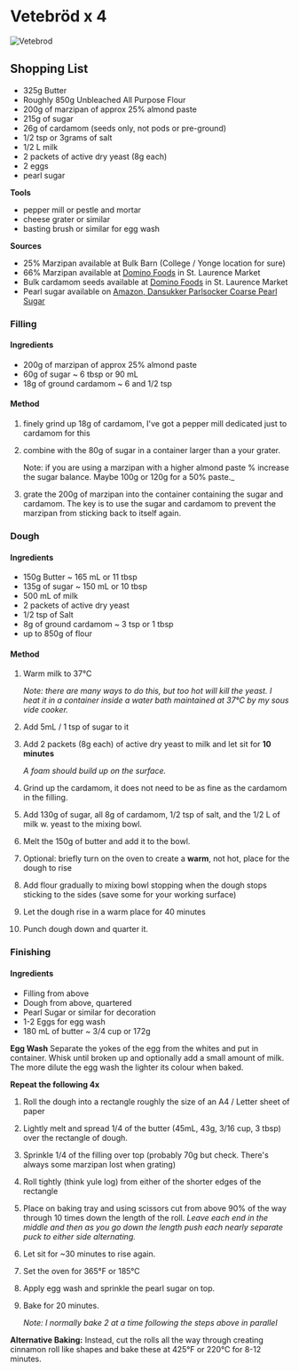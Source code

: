 # Vetebröd x 4

![Vetebrod](https://instagram.fybz2-1.fna.fbcdn.net/vp/ff8610c21a33e5538e1916bddb2b39d5/5DF9F631/t51.2885-15/e35/41697174_100653930924523_3969061901442471503_n.jpg?_nc_ht=instagram.fybz2-1.fna.fbcdn.net)


## Shopping List
- 325g Butter
- Roughly 850g Unbleached All Purpose Flour
- 200g of marzipan of approx 25% almond paste
- 215g of sugar
- 26g of cardamom (seeds only, not pods or pre-ground)
- 1/2 tsp or 3grams of salt
- 1/2 L milk
- 2 packets of active dry yeast (8g each)
- 2 eggs
- pearl sugar

**Tools**
- pepper mill or pestle and mortar
- cheese grater or similar
- basting brush or similar for egg wash

**Sources**
- 25% Marzipan available at Bulk Barn (College / Yonge location for sure)
- 66% Marzipan available at [Domino Foods](http://www.stlawrencemarket.com/vendors/vendor_detail/64) in St. Laurence Market
- Bulk cardamom seeds available at [Domino Foods](http://www.stlawrencemarket.com/vendors/vendor_detail/64) in St. Laurence Market
- Pearl sugar available on [Amazon, Dansukker Parlsocker Coarse Pearl Sugar](https://www.amazon.ca/dp/B00WZE2S2C/ref=cm_sw_em_r_mt_dp_U_nZUoCbM7CXCNX) 

### Filling
#### Ingredients
- 200g of marzipan of approx 25% almond paste
- 60g of sugar ~ 6 tbsp or 90 mL
- 18g of ground cardamom ~ 6 and 1/2 tsp 

#### Method
1. finely grind up 18g of cardamom, I've got a pepper mill dedicated just to cardamom for this
2. combine with the 80g of sugar in a container larger than a your grater.

    Note: if you are using a marzipan with a higher almond paste % increase the sugar balance. Maybe 100g or 120g for a 50% paste._
3. grate the 200g of marzipan into the container containing the sugar and cardamom.
    The key is to use the sugar and cardamom to prevent the marzipan from sticking back to itself again.

### Dough 
#### Ingredients
- 150g Butter ~ 165 mL or 11 tbsp
- 135g of sugar ~ 150 mL or 10 tbsp
- 500 mL of milk
- 2 packets of active dry yeast
- 1/2 tsp of Salt
- 8g of ground cardamom ~ 3 tsp or 1 tbsp
- up to 850g of flour

#### Method
1. Warm milk to 37°C 

    _Note: there are many ways to do this, but too hot will kill the yeast. I heat it in a container inside a water bath maintained at 37°C by my sous vide cooker._ 

2. Add 5mL / 1 tsp of sugar to it
3. Add 2 packets (8g each) of active dry yeast to milk and let sit for **10 minutes**

    _A foam should build up on the surface._
4. Grind up the cardamom, it does not need to be as fine as the cardamom in the filling.
5. Add 130g of sugar, all 8g of cardamom, 1/2 tsp of salt, and the 1/2 L of milk w. yeast to the mixing bowl.
6. Melt the 150g of butter and add it to the bowl.
7. Optional: briefly turn on the oven to create a **warm**, not hot, place for the dough to rise
8. Add flour gradually to mixing bowl stopping when the dough stops sticking to the sides (save some for your working surface)
9. Let the dough rise in a warm place for 40 minutes
10. Punch dough down and quarter it.

### Finishing
#### Ingredients
- Filling from above
- Dough from above, quartered
- Pearl Sugar or similar for decoration
- 1-2 Eggs for egg wash
- 180 mL of butter ~ 3/4 cup or 172g

**Egg Wash**
Separate the yokes of the egg from the whites and put in container. Whisk until broken up and optionally add a small amount of milk.
The more dilute the egg wash the lighter its colour when baked.

**Repeat the following 4x**
1. Roll the dough into a rectangle roughly the size of an A4 / Letter sheet of paper
2. Lightly melt and spread 1/4 of the butter (45mL, 43g, 3/16 cup, 3 tbsp) over the rectangle of dough.
3. Sprinkle 1/4 of the filling over top (probably 70g but check. There's always some marzipan lost when grating)
4. Roll tightly (think yule log) from either of the shorter edges of the rectangle
5. Place on baking tray and using scissors cut from above 90% of the way through 10 times down the length of the roll.
    _Leave each end in the middle and then as you go down the length push each nearly separate puck to either side alternating._
6. Let sit for ~30 minutes to rise again.
8. Set the oven for 365°F or 185°C 
7. Apply egg wash and sprinkle the pearl sugar on top.
8. Bake for 20 minutes.

    _Note: I normally bake 2 at a time following the steps above in parallel_

**Alternative Baking:**
Instead, cut the rolls all the way through creating cinnamon roll like shapes and bake these at 425°F or 220°C for 8-12 minutes.
